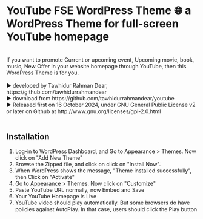 # YouTube FSE WordPress Theme 🌐 a WordPress Theme for full-screen YouTube homepage
<br>
If you want to promote Current or upcoming event, Upcoming movie, book, music, New Offer in your website homepage through YouTube, then this WordPress Theme is for you.
<br><br>
▶️ developed by Tawhidur Rahman Dear, https://github.com/tawhidurrahmandear <br>
▶️ download from https://github.com/tawhidurrahmandear/youtube <br>
▶️ Released first on 16 October 2024, under GNU General Public License v2 or later on Github at http://www.gnu.org/licenses/gpl-2.0.html 
<br><br>

## Installation <br>
1. Log-in to WordPress Dashboard, and Go to Appearance > Themes. Now click on "Add New Theme"
2. Browse the Zipped file, and click on click on "Install Now".
3. When WordPress shows the message, "Theme installed successfully", then Click on "Activate"
4. Go to Appearance > Themes. Now click on "Customize"
5. Paste YouTube URL normally, now Embed and Save 
6. Your YouTube Homepage is Live
7. YouTube video should play automatically. But some browsers do have policies against AutoPlay. In that case, users should click the Play button
